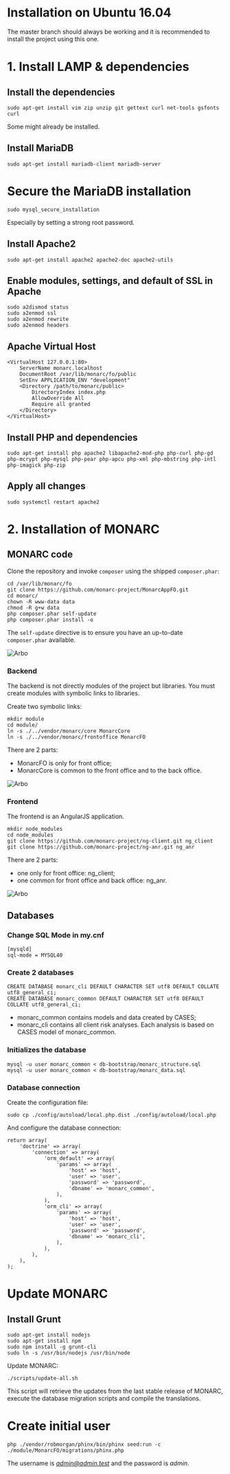 Installation on Ubuntu 16.04
============================

The master branch should always be working and it is recommended to install the
project using this one.



# 1. Install LAMP & dependencies

## Install the dependencies

    sudo apt-get install vim zip unzip git gettext curl net-tools gsfonts curl

Some might already be installed.

## Install MariaDB

    sudo apt-get install mariadb-client mariadb-server

# Secure the MariaDB installation

    sudo mysql_secure_installation

Especially by setting a strong root password.

## Install Apache2

    sudo apt-get install apache2 apache2-doc apache2-utils

## Enable modules, settings, and default of SSL in Apache

    sudo a2dismod status
    sudo a2enmod ssl
    sudo a2enmod rewrite
    sudo a2enmod headers

## Apache Virtual Host

    <VirtualHost 127.0.0.1:80>
        ServerName monarc.localhost
        DocumentRoot /var/lib/monarc/fo/public
        SetEnv APPLICATION_ENV "development"
        <Directory /path/to/monarc/public>
            DirectoryIndex index.php
            AllowOverride All
            Require all granted
        </Directory>
    </VirtualHost>


## Install PHP and dependencies

    sudo apt-get install php apache2 libapache2-mod-php php-curl php-gd php-mcrypt php-mysql php-pear php-apcu php-xml php-mbstring php-intl php-imagick php-zip

## Apply all changes

    sudo systemctl restart apache2



# 2. Installation of MONARC

## MONARC code

Clone the repository and invoke `composer` using the shipped `composer.phar`:

    cd /var/lib/monarc/fo
    git clone https://github.com/monarc-project/MonarcAppFO.git
    cd monarc/
    chown -R www-data data
    chmod -R g+w data
    php composer.phar self-update
    php composer.phar install -o

The `self-update` directive is to ensure you have an up-to-date `composer.phar`
available.

![Arbo](pictures/arbo1.png "Arbo")


### Backend

The backend is not directly modules of the project but libraries.
You must create modules with symbolic links to libraries.

Create two symbolic links:

    mkdir module
    cd module/
    ln -s ./../vendor/monarc/core MonarcCore
    ln -s ./../vendor/monarc/frontoffice MonarcFO

There are 2 parts:

* MonarcFO is only for front office;
* MonarcCore is common to the front office and to the back office.


![Arbo](pictures/arbo2.png "Arbo")


### Frontend

The frontend is an AngularJS application.

    mkdir node_modules
    cd node_modules
    git clone https://github.com/monarc-project/ng-client.git ng_client
    git clone https://github.com/monarc-project/ng-anr.git ng_anr

There are 2 parts:

* one only for front office: ng_client;
* one common for front office and back office: ng_anr.


![Arbo](pictures/arbo3.png "Arbo")


## Databases

### Change SQL Mode in my.cnf

    [mysqld]
    sql-mode = MYSQL40

### Create 2 databases

    CREATE DATABASE monarc_cli DEFAULT CHARACTER SET utf8 DEFAULT COLLATE utf8_general_ci;
    CREATE DATABASE monarc_common DEFAULT CHARACTER SET utf8 DEFAULT COLLATE utf8_general_ci;

* monarc_common contains models and data created by CASES;
* monarc_cli contains all client risk analyses. Each analysis is based on CASES
  model of monarc_common.

### Initializes the database

    mysql -u user monarc_common < db-bootstrap/monarc_structure.sql
    mysql -u user monarc_common < db-bootstrap/monarc_data.sql

### Database connection

Create the configuration file:

    sudo cp ./config/autoload/local.php.dist ./config/autoload/local.php

And configure the database connection:

    return array(
        'doctrine' => array(
            'connection' => array(
                'orm_default' => array(
                    'params' => array(
                        'host' => 'host',
                        'user' => 'user',
                        'password' => 'password',
                        'dbname' => 'monarc_common',
                    ),
                ),
                'orm_cli' => array(
                    'params' => array(
                        'host' => 'host',
                        'user' => 'user',
                        'password' => 'password',
                        'dbname' => 'monarc_cli',
                    ),
                ),
            ),
        ),
    );



# Update MONARC

## Install Grunt

    sudo apt-get install nodejs
    sudo apt-get install npm
    sudo npm install -g grunt-cli
    sudo ln -s /usr/bin/nodejs /usr/bin/node


Update MONARC:

    ./scripts/update-all.sh

This script will retrieve the updates from the last stable release of MONARC,
execute the database migration scripts and compile the translations.


# Create initial user

    php ./vendor/robmorgan/phinx/bin/phinx seed:run -c ./module/MonarcFO/migrations/phinx.php


The username is *admin@admin.test* and the password is *admin*.
